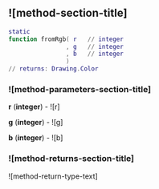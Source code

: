 ## ![method-section-title]


```lua
static
function fromRgb( r   // integer
                , g   // integer
                , b   // integer
                )
// returns: Drawing.Color
```


### ![method-parameters-section-title]

**r** (**integer**) - ![r]

**g** (**integer**) - ![g]

**b** (**integer**) - ![b]

### ![method-returns-section-title]

![method-return-type-text]

